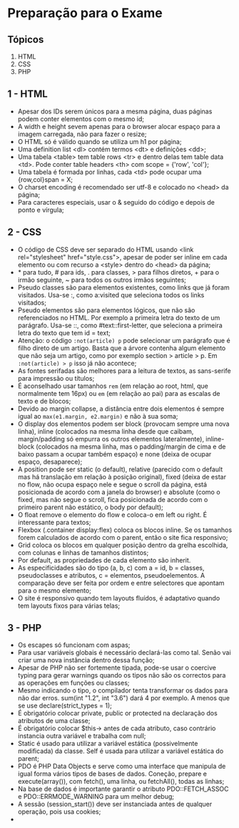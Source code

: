 # Preparação para o Exame

## Tópicos

1. HTML
2. CSS
3. PHP

## 1 - HTML

- Apesar dos IDs serem únicos para a mesma página, duas páginas podem conter elementos com o mesmo id;
- A width e height sevem apenas para o browser alocar espaço para a imagem carregada, não para fazer o resize;
- O HTML só é válido quando se utiliza um h1 por página;
- Uma definition list \<dl> contém termos \<dt> e definições \<dd>;
- Uma tabela \<table> tem table rows \<tr> e dentro delas tem table data \<td>. Pode conter table headers \<th> com scope = {'row', 'col'};
- Uma tabela é formada por linhas, cada \<td> pode ocupar uma {row,col}span = X;
- O charset encoding é recomendado ser utf-8 e colocado no \<head> da página;
- Para caracteres especiais, usar o & seguido do código e depois de ponto e vírgula;

## 2 - CSS

- O código de CSS deve ser separado do HTML usando \<link rel="stylesheet" href="style.css">, apesar de poder ser inline em cada elemento ou com recurso a \<style> dentro do \<head> da página;
- \* para tudo, \# para ids, . para classes, > para filhos diretos, + para o irmão seguinte, ~ para todos os outros irmãos seguintes;
- Pseudo classes são para elementos existentes, como links que já foram visitados. Usa-se :, como a:visited que seleciona todos os links visitados;
- Pseudo elementos são para elementos lógicos, que não são referenciados no HTML. Por exemplo a primeira letra do texto de um parágrafo. Usa-se ::, como #text::first-letter, que seleciona a primeira letra do texto que tem id = text;
- Atenção: o código `:not(article) p` pode selecionar um parágrafo que é filho direto de um artigo. Basta que a árvore contenha algum elemento que não seja um artigo, como por exemplo section > article > p. Em `:not(article) > p` isso já não acontece;
- As fontes serifadas são melhores para a leitura de textos, as sans-serife para impressão ou títulos;
- É aconselhado usar tamanhos `rem` (em relação ao root, html, que normalmente tem 16px) ou `em` (em relação ao pai) para as escalas de texto e de blocos;
- Devido ao margin collapse, a distância entre dois elementos é sempre igual ao `max(e1.margin, e2.margin)` e não à sua soma;
- O display dos elementos podem ser block (provocam sempre uma nova linha), inline (colocados na mesma linha desde que caibam, margin/padding só empurra os outros elementos lateralmente), inline-block (colocados na mesma linha, mas o padding/margin de cima e de baixo passam a ocupar também espaço) e none (deixa de ocupar espaço, desaparece);
- A position pode ser static (o default), relative (parecido com o default mas há translação em relação à posição original), fixed (deixa de estar no flow, não ocupa espaço nele e segue o scroll da página, está posicionada de acordo com a janela do browser) e absolute (como o fixed, mas não segue o scroll, fica posicionada de acordo com o primeiro parent não estático, o body por default);
- O float remove o elemento do flow e coloca-o em left ou right. É interessante para textos;
- Flexbox (.container display:flex) coloca os blocos inline. Se os tamanhos forem calculados de acordo com o parent, então o site fica responsivo;
- Grid coloca os blocos em qualquer posição dentro da grelha escolhida, com colunas e linhas de tamanhos distintos;
- Por default, as propriedades de cada elemento são inherit. 
- As especificidades são do tipo (a, b, c) com a = id, b = classes, pseudoclasses e atributos, c = elementos, pseudoelementos. A comparação deve ser feita por ordem e entre selectores que apontam para o mesmo elemento;
- O site é responsivo quando tem layouts fluídos, é adaptativo quando tem layouts fixos para várias telas;

## 3 - PHP

- Os escapes só funcionam com aspas;
- Para usar variáveis globais é necessário declará-las como tal. Senão vai criar uma nova instância dentro dessa função;
- Apesar de PHP não ser fortemente tipada, pode-se usar o coercive typing para gerar warnings quando os tipos não são os correctos para as operações em funções ou classes;
- Mesmo indicando o tipo, o compilador tenta transformar os dados para não dar erros. sum(int "1.2", int "3.6") dará 4 por exemplo. A menos que se use declare(strict_types = 1);
- É obrigatório colocar private, public or protected na declaração dos atributos de uma classe;
- É obrigatório colocar $this-> antes de cada atributo, caso contrário instancia outra variável e trabalha com null;
- Static é usado para utilizar a variável estática (possivelmente modificada) da classe. Self é usada para utilizar a variável estática do parent;
- PDO é PHP Data Objects e serve como uma interface que manipula de igual forma vários tipos de bases de dados. Coneção, prepare e execute(array()), com fetch(), uma linha, ou fetchAll(), todas as linhas;
- Na base de dados é importante garantir o atributo PDO::FETCH_ASSOC e PDO::ERRMODE_WARNING para um melhor debug;
- A sessão (session_start()) deve ser instanciada antes de qualquer operação, pois usa cookies;
- 